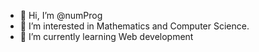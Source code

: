 - 👋 Hi, I’m @numProg
- 👀 I’m interested in Mathematics and Computer Science.
- 🌱 I’m currently learning Web development
